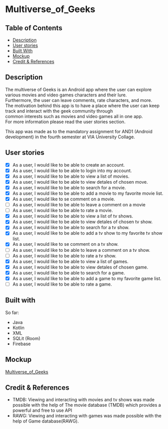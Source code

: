 # Multiverse_of_Geeks


## Table of Contents

- [Description](#description)
- [User stories](#user_stories)
- [Built With](#built_with)
- [Mockup](#mockup) 
- [Credit & References](#credit)

<a name="description"/>

## Description
The multiverse of Geeks is an Android app where the user can explore various movies and video games characters and their lure.<br/> 
Furthermore, the user can leave comments, rate characters, and more.<br/>
The motivation behind this app is to have a place where the user can keep track and interact with the geek community through<br/>
common interests such as movies and video games all in one app.<br/>
For more information please read the user stories section.<br/>

This app was made as to the mandatory assignment for AND1 (Android development) in the fourth semester at VIA University Collage.<br/>


<a name="user_stories"/>


## User stories
- [x] As a user, I would like to be able to create an account.
- [x] As a user, I would like to be able to login into my account.
- [x] As a user, I would like to be able to view a list of movies.
- [x] As a user, I would like to be able to view detales of chosen move.
- [x] As a user, I would like to be able to search for a movie.
- [x] As a user, I would like to be able to add a movie to my favorite movie list.
- [x] As a user, I would like to se comment on a movie.
- [ ] As a user, I would like to be able to leave a comment on a movie
- [ ] As a user, I would like to be able to rate a movie.
- [x] As a user, I would like to be able to view a list of tv shows.
- [x] As a user, I would like to be able to view detales of chosen tv show.
- [x] As a user, I would like to be able to search for a tv show.
- [x] As a user, I would like to be able to add a tv show to my favorite tv show list.
- [x] As a user, I would like to se comment on a tv show.
- [ ] As a user, I would like to be able to leave a comment on a tv show.
- [ ] As a user, I would like to be able to rate a tv show.
- [x] As a user, I would like to be able to view a list of games.
- [x] As a user, I would like to be able to view detales of chosen game.
- [x] As a user, I would like to be able to search for a game.
- [x] As a user, I would like to be able to add a game to my favorite game list.
- [ ] As a user, I would like to be able to rate a game.

<a name="built_with"/>

## Built with
So far:
- Java
- Kotlin
- XML
- SQLit (Room)
- Firebase

<a name="mockup"/>

## Mockup 
[Multiverse_of_Geeks](https://whimsical.com/multiverse-of-geeks-app-8JWu8o1x6uw9z76cm3V7bY)

<a name="credit"/>

## Credit & References
- TMDB: Viewing and interacting with movies and tv shows was made possible with the help of The movie database (TMDB) which provides a powerful and free to use API
- RAWG: Viewing and interacting with games was made possible with the help of Game database(RAWG).
